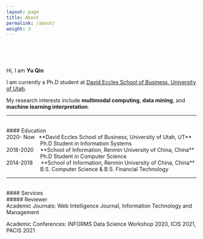 ```yaml
---
layout: page
title: About
permalink: /about/
weight: 3
---
```

<br>
<br>
<br>

Hi, I am **Yu Qin** <br>

I am currently a Ph.D student at [David Eccles School of Business, University of Utah](https://eccles.utah.edu/). <br>

My research interests include **multimodal computing**, **data mining**, and **machine learning interpretation**. <br>

---

<br>
#### Education 
<br>
2020- Now &thinsp; **David Eccles School of Business, University of Utah, UT**<br>
&emsp; &emsp; &emsp; &emsp; &emsp; Ph.D Student in Information Systems
<br>
2018-2020 &ensp; &thinsp;**School of Information, Renmin University of China, China**<br>
&emsp; &emsp; &emsp; &emsp; &emsp; Ph.D Student in Computer Science
<br>
2014-2018 &ensp; &thinsp; **School of Information, Renmin University of China, China**<br>
&emsp; &emsp; &emsp; &emsp; &emsp; B.S. Computer Science & B.S. Financial Technology <br>

---

<br>
#### Services
<br>
##### Reviewer
<br>
Academic Journals: Web Intelligence Journal, Information Technology and Management <br>

Academic Conferences: INFORMS Data Science Workshop 2020, ICIS 2021, PACIS 2021 <br>



